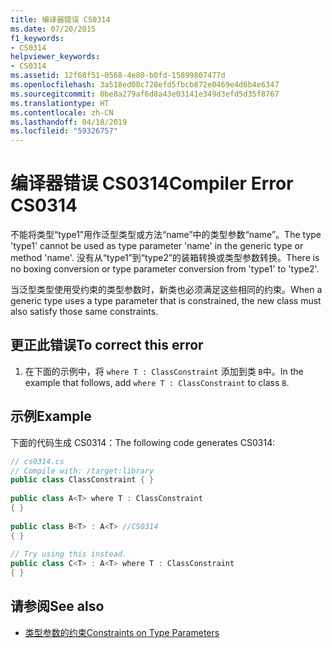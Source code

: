 ```yaml
---
title: 编译器错误 CS0314
ms.date: 07/20/2015
f1_keywords:
- CS0314
helpviewer_keywords:
- CS0314
ms.assetid: 12f68f51-0568-4e80-b0fd-15899807477d
ms.openlocfilehash: 3a518ed08c728efd5fbcb872e0469e4d6b4e6347
ms.sourcegitcommit: 0be8a279af6d8a43e03141e349d3efd5d35f8767
ms.translationtype: HT
ms.contentlocale: zh-CN
ms.lasthandoff: 04/18/2019
ms.locfileid: "59326757"
---
```

# <a name="compiler-error-cs0314"></a><span data-ttu-id="ffba0-102">编译器错误 CS0314</span><span class="sxs-lookup"><span data-stu-id="ffba0-102">Compiler Error CS0314</span></span>
<span data-ttu-id="ffba0-103">不能将类型“type1”用作泛型类型或方法“name”中的类型参数“name”。</span><span class="sxs-lookup"><span data-stu-id="ffba0-103">The type 'type1' cannot be used as type parameter 'name' in the generic type or method 'name'.</span></span> <span data-ttu-id="ffba0-104">没有从“type1”到“type2”的装箱转换或类型参数转换。</span><span class="sxs-lookup"><span data-stu-id="ffba0-104">There is no boxing conversion or type parameter conversion from 'type1' to 'type2'.</span></span>  
  
 <span data-ttu-id="ffba0-105">当泛型类型使用受约束的类型参数时，新类也必须满足这些相同的约束。</span><span class="sxs-lookup"><span data-stu-id="ffba0-105">When a generic type uses a type parameter that is constrained, the new class must also satisfy those same constraints.</span></span>  
  
## <a name="to-correct-this-error"></a><span data-ttu-id="ffba0-106">更正此错误</span><span class="sxs-lookup"><span data-stu-id="ffba0-106">To correct this error</span></span>  
  
1. <span data-ttu-id="ffba0-107">在下面的示例中，将 `where T : ClassConstraint` 添加到类 `B`中。</span><span class="sxs-lookup"><span data-stu-id="ffba0-107">In the example that follows, add `where T : ClassConstraint` to class `B`.</span></span>  
  
## <a name="example"></a><span data-ttu-id="ffba0-108">示例</span><span class="sxs-lookup"><span data-stu-id="ffba0-108">Example</span></span>  
 <span data-ttu-id="ffba0-109">下面的代码生成 CS0314：</span><span class="sxs-lookup"><span data-stu-id="ffba0-109">The following code generates CS0314:</span></span>  
  
```csharp  
// cs0314.cs  
// Compile with: /target:library  
public class ClassConstraint { }  
  
public class A<T> where T : ClassConstraint  
{ }  
  
public class B<T> : A<T> //CS0314  
{ }  
  
// Try using this instead.  
public class C<T> : A<T> where T : ClassConstraint  
{ }  
```  
  
## <a name="see-also"></a><span data-ttu-id="ffba0-110">请参阅</span><span class="sxs-lookup"><span data-stu-id="ffba0-110">See also</span></span>

- [<span data-ttu-id="ffba0-111">类型参数的约束</span><span class="sxs-lookup"><span data-stu-id="ffba0-111">Constraints on Type Parameters</span></span>](../../csharp/programming-guide/generics/constraints-on-type-parameters.md)
